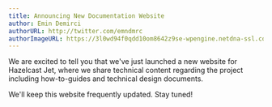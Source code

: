 ```yaml
---
title: Announcing New Documentation Website
author: Emin Demirci
authorURL: http://twitter.com/emndmrc
authorImageURL: https://3l0wd94f0qdd10om8642z9se-wpengine.netdna-ssl.com/wp-content/uploads/2019/07/emin-demirci-170x170.png
---
```


We are excited to tell you that we've just launched a new website for
Hazelcast Jet, where we share technical content regarding the project
including how-to-guides and technical design documents.

We'll keep this website frequently updated. Stay tuned!
